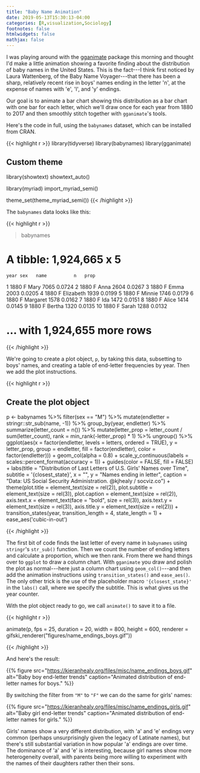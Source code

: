 ```yaml
---
title: "Baby Name Animation"
date: 2019-05-13T15:30:13-04:00
categories: [R,visualization,Sociology]
footnotes: false
htmlwidgets: false
mathjax: false
---
```


I was playing around with the [gganimate](https://github.com/thomasp85/gganimate) package this morning and thought I'd make a little animation showing a favorite finding about the distribution of baby names in the United States. This is the fact---I think first noticed by Laura Wattenberg, of the Baby Name Voyager---that there has been a sharp, relatively recent rise in boys' names ending in the letter 'n', at the expense of names with 'e', 'l', and 'y' endings.

Our goal is to animate a bar chart showing this distribution as a bar chart with one bar for each letter, which we'll draw once for each year from 1880 to 2017 and then smoothly stitch together with `gganimate`'s tools. 

Here's the code in full, using the `babynames` dataset, which can be installed from CRAN.



{{< highlight r >}}
library(tidyverse)
library(babynames)
library(gganimate)


## Custom theme
library(showtext)
showtext_auto()

library(myriad)
import_myriad_semi()

theme_set(theme_myriad_semi())
{{< /highlight >}}

The `babynames` data looks like this:

{{< highlight r >}}
> babynames
# A tibble: 1,924,665 x 5
    year sex   name          n   prop
   <dbl> <chr> <chr>     <int>  <dbl>
 1  1880 F     Mary       7065 0.0724
 2  1880 F     Anna       2604 0.0267
 3  1880 F     Emma       2003 0.0205
 4  1880 F     Elizabeth  1939 0.0199
 5  1880 F     Minnie     1746 0.0179
 6  1880 F     Margaret   1578 0.0162
 7  1880 F     Ida        1472 0.0151
 8  1880 F     Alice      1414 0.0145
 9  1880 F     Bertha     1320 0.0135
10  1880 F     Sarah      1288 0.0132
# … with 1,924,655 more rows

{{< /highlight >}}

We're going to create a plot object, `p`, by taking this data, subsetting to boys' names, and creating a table of end-letter frequencies by year. Then we add the plot instructions.

{{< highlight r >}}
## Create the plot object
p <- babynames %>%
    filter(sex == "M") %>%
    mutate(endletter = stringr::str_sub(name, -1)) %>%
    group_by(year, endletter) %>%
    summarize(letter_count = n()) %>%
    mutate(letter_prop = letter_count / sum(letter_count), 
           rank = min_rank(-letter_prop) * 1) %>%
    ungroup() %>%
    ggplot(aes(x = factor(endletter, levels = letters, ordered = TRUE),
               y = letter_prop,
               group = endletter,
               fill = factor(endletter),
               color = factor(endletter))) +
    geom_col(alpha = 0.8) +
    scale_y_continuous(labels = scales::percent_format(accuracy = 1)) +
    guides(color = FALSE, fill = FALSE) +
    labs(title = "Distribution of Last Letters of U.S. Girls' Names over Time",
         subtitle  = '{closest_state}',
         x = "", y = "Names ending in letter",
         caption = "Data: US Social Security Administration. @kjhealy / socviz.co") +
    theme(plot.title = element_text(size = rel(2)),
          plot.subtitle = element_text(size = rel(3)),
          plot.caption = element_text(size = rel(2)),
          axis.text.x = element_text(face = "bold", size = rel(3)),
          axis.text.y = element_text(size = rel(3)),
          axis.title.y = element_text(size = rel(2))) +
    transition_states(year, transition_length = 4, state_length = 1) +
    ease_aes('cubic-in-out')


{{< /highlight >}}


The first bit of code finds the last letter of every name in `babynames` using `stringr`'s `str_sub()` function. Then we count the number of ending letters and calculate a proportion, which we then rank. From there we hand things over to `ggplot` to draw a column chart. With `gganimate` you draw and polish the plot as normal---here just a column chart using `geom_col()`---and then add the animation instructions using `transition_states()` and `ease_aes()`. The only other trick is the use of the placeholder macro `'{closest_state}'` in the `labs()` call, where we specify the subtitle. This is what gives us the year counter.  

With the plot object ready to go, we call `animate()` to save it to a file.

{{< highlight r >}}

animate(p, fps = 25, duration = 20, width = 800, height = 600, renderer = gifski_renderer("figures/name_endings_boys.gif"))


{{< /highlight >}}

And here's the result: 

{{% figure src="https://kieranhealy.org/files/misc/name_endings_boys.gif" alt="Baby boy end-letter trends" caption="Animated distribution of end-letter names for boys." %}}

By switching the filter from `"M"` to `"F"` we can do the same for girls' names:


{{% figure src="https://kieranhealy.org/files/misc/name_endings_girls.gif" alt="Baby girl end-letter trends" caption="Animated distribution of end-letter names for girls." %}}

Girls' names show a very different distribution, with 'a' and 'e' endings very common (perhaps unsurprisingly given the legacy of Latinate names), but there's still substantial variation in how popular 'a' endings are over time. The dominance of 'a' and 'e' is interesting, because girl names show more heterogeneity overall, with parents being more willing to experiment with the names of their daughters rather then their sons. 

